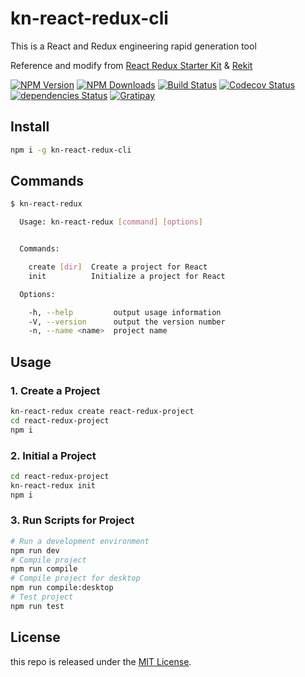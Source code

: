 # kn-react-redux-cli

This is a React and Redux engineering rapid generation tool

Reference and modify from [React Redux Starter Kit][starterkit-url] & [Rekit][rekit-url]

[![NPM Version][npm-image]][npm-url]
[![NPM Downloads][downloads-image]][downloads-url]
[![Build Status][travis-image]][travis-url]
[![Codecov Status][codecov-image]][codecov-url]
[![dependencies Status][dependencies-image]][dependencies-url]
[![Gratipay][licensed-image]][licensed-url]

## Install

```bash
npm i -g kn-react-redux-cli
```

## Commands

```bash
$ kn-react-redux

  Usage: kn-react-redux [command] [options]


  Commands:

    create [dir]  Create a project for React
    init          Initialize a project for React

  Options:

    -h, --help         output usage information
    -V, --version      output the version number
    -n, --name <name>  project name
```

## Usage

### 1. Create a Project

```bash
kn-react-redux create react-redux-project
cd react-redux-project
npm i
```

### 2. Initial a Project

```bash
cd react-redux-project
kn-react-redux init
npm i
```

### 3. Run Scripts for Project

```bash
# Run a development environment
npm run dev
# Compile project
npm run compile
# Compile project for desktop
npm run compile:desktop
# Test project
npm run test
```

## License

this repo is released under the [MIT
License](http://www.opensource.org/licenses/MIT).


[starterkit-url]: https://github.com/davezuko/react-redux-starter-kit
[rekit-url]: https://github.com/supnate/rekit
[npm-image]: https://img.shields.io/npm/v/kn-react-redux-cli.svg
[npm-url]: https://www.npmjs.org/package/kn-react-redux-cli
[downloads-image]: https://img.shields.io/npm/dm/kn-react-redux-cli.svg
[downloads-url]: https://npmjs.org/package/kn-react-redux-cli
[travis-image]: https://travis-ci.org/thondery/kn-react-redux-cli.svg?branch=master
[travis-url]: https://travis-ci.org/thondery/kn-react-redux-cli
[codecov-image]: https://img.shields.io/codecov/c/github/thondery/kn-react-redux-cli/master.svg
[codecov-url]:   https://codecov.io/github/thondery/kn-react-redux-cli?branch=master
[dependencies-image]: https://david-dm.org/thondery/kn-react-redux-cli/status.svg
[dependencies-url]: https://david-dm.org/thondery/kn-react-redux-cli
[licensed-image]: https://img.shields.io/badge/license-MIT-blue.svg
[licensed-url]: ./LICENSE